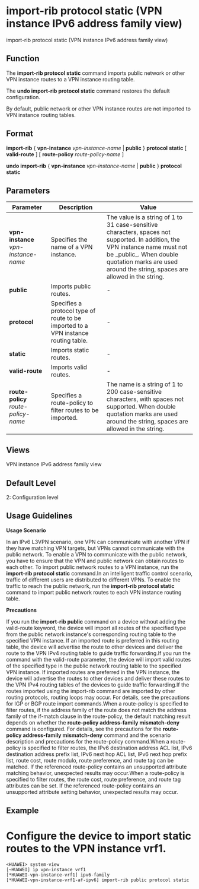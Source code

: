 import-rib protocol static (VPN instance IPv6 address family view)
==================================================================

import-rib protocol static (VPN instance IPv6 address family view)

Function
--------



The **import-rib protocol static** command imports public network or other VPN instance routes to a VPN instance routing table.

The **undo import-rib protocol static** command restores the default configuration.



By default, public network or other VPN instance routes are not imported to VPN instance routing tables.


Format
------

**import-rib** { **vpn-instance** *vpn-instance-name* | **public** } **protocol** **static** [ **valid-route** ] [ **route-policy** *route-policy-name* ]

**undo import-rib** { **vpn-instance** *vpn-instance-name* | **public** } **protocol** **static**


Parameters
----------

| Parameter | Description | Value |
| --- | --- | --- |
| **vpn-instance** *vpn-instance-name* | Specifies the name of a VPN instance. | The value is a string of 1 to 31 case-sensitive characters, spaces not supported. In addition, the VPN instance name must not be \_public\_. When double quotation marks are used around the string, spaces are allowed in the string. |
| **public** | Imports public routes. | - |
| **protocol** | Specifies a protocol type of route to be imported to a VPN instance routing table. | - |
| **static** | Imports static routes. | - |
| **valid-route** | Imports valid routes. | - |
| **route-policy** *route-policy-name* | Specifies a route-policy to filter routes to be imported. | The name is a string of 1 to 200 case-sensitive characters, with spaces not supported. When double quotation marks are used around the string, spaces are allowed in the string. |



Views
-----

VPN instance IPv6 address family view


Default Level
-------------

2: Configuration level


Usage Guidelines
----------------

**Usage Scenario**

In an IPv6 L3VPN scenario, one VPN can communicate with another VPN if they have matching VPN targets, but VPNs cannot communicate with the public network. To enable a VPN to communicate with the public network, you have to ensure that the VPN and public network can obtain routes to each other. To import public network routes to a VPN instance, run the **import-rib protocol static** command.In an intelligent traffic control scenario, traffic of different users are distributed to different VPNs. To enable the traffic to reach the public network, run the **import-rib protocol static** command to import public network routes to each VPN instance routing table.

**Precautions**



If you run the **import-rib public** command on a device without adding the valid-route keyword, the device will import all routes of the specified type from the public network instance's corresponding routing table to the specified VPN instance. If an imported route is preferred in this routing table, the device will advertise the route to other devices and deliver the route to the VPN IPv4 routing table to guide traffic forwarding.If you run the command with the valid-route parameter, the device will import valid routes of the specified type in the public network routing table to the specified VPN instance. If imported routes are preferred in the VPN instance, the device will advertise the routes to other devices and deliver these routes to the VPN IPv4 routing tables of the devices to guide traffic forwarding.If the routes imported using the import-rib command are imported by other routing protocols, routing loops may occur. For details, see the precautions for IGP or BGP route import commands.When a route-policy is specified to filter routes, if the address family of the route does not match the address family of the if-match clause in the route-policy, the default matching result depends on whether the **route-policy address-family mismatch-deny** command is configured. For details, see the precautions for the **route-policy address-family mismatch-deny** command and the scenario description and precautions for the route-policy command.When a route-policy is specified to filter routes, the IPv6 destination address ACL list, IPv6 destination address prefix list, IPv6 next hop ACL list, IPv6 next hop prefix list, route cost, route modulo, route preference, and route tag can be matched. If the referenced route-policy contains an unsupported attribute matching behavior, unexpected results may occur.When a route-policy is specified to filter routes, the route cost, route preference, and route tag attributes can be set. If the referenced route-policy contains an unsupported attribute setting behavior, unexpected results may occur.




Example
-------

# Configure the device to import static routes to the VPN instance vrf1.
```
<HUAWEI> system-view
[~HUAWEI] ip vpn-instance vrf1
[*HUAWEI-vpn-instance-vrf1] ipv6-family
[*HUAWEI-vpn-instance-vrf1-af-ipv6] import-rib public protocol static

```